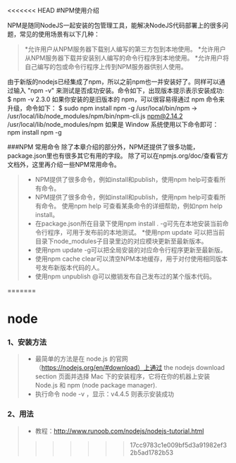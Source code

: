 <<<<<<< HEAD
#NPM使用介绍

NPM是随同NodeJS一起安装的包管理工具，能解决NodeJS代码部署上的很多问题，常见的使用场景有以下几种：

>*允许用户从NPM服务器下载别人编写的第三方包到本地使用。
>*允许用户从NPM服务器下载并安装别人编写的命令行程序到本地使用。
>*允许用户将自己编写的包或命令行程序上传到NPM服务器供别人使用。

由于新版的nodejs已经集成了npm，所以之前npm也一并安装好了。同样可以通过输入 "npm -v" 来测试是否成功安装。命令如下，出现版本提示表示安装成功:
$ npm -v
2.3.0
如果你安装的是旧版本的 npm，可以很容易得通过 npm 命令来升级，命令如下：
$ sudo npm install npm -g
/usr/local/bin/npm -> /usr/local/lib/node_modules/npm/bin/npm-cli.js
npm@2.14.2 /usr/local/lib/node_modules/npm
如果是 Window 系统使用以下命令即可：
npm install npm -g


###NPM 常用命令
除了本章介绍的部分外，NPM还提供了很多功能，package.json里也有很多其它有用的字段。
除了可以在npmjs.org/doc/查看官方文档外，这里再介绍一些NPM常用命令。
>* NPM提供了很多命令，例如install和publish，使用npm help可查看所有命令。
>* NPM提供了很多命令，例如install和publish，使用npm help可查看所有命令。
使用npm help <command>可查看某条命令的详细帮助，例如npm help install。
>* 在package.json所在目录下使用npm install . -g可先在本地安装当前命令行程序，可用于发布前的本地测试。
 >*使用npm update <package>可以把当前目录下node_modules子目录里边的对应模块更新至最新版本。
>* 使用npm update <package> -g可以把全局安装的对应命令行程序更新至最新版。
>* 使用npm cache clear可以清空NPM本地缓存，用于对付使用相同版本号发布新版本代码的人。
>* 使用npm unpublish <package>@<version>可以撤销发布自己发布过的某个版本代码。


=======
# node

### 1、安装方法
>* 最简单的方法是在 node.js 的官网（https://nodejs.org/en/#download）上通过 the nodejs download section 页面并选择 Mac 下的安装程序，它将在你的机器上安装 Node.js 和 npm (node package manager).
>* 执行命令 node -v ，显示：v4.4.5 则表示安装成功

### 2、用法
>* 教程：http://www.runoob.com/nodejs/nodejs-tutorial.html
>>>>>>> 17cc9783c1e009bf5d3a91982ef32b5ad1782b53
